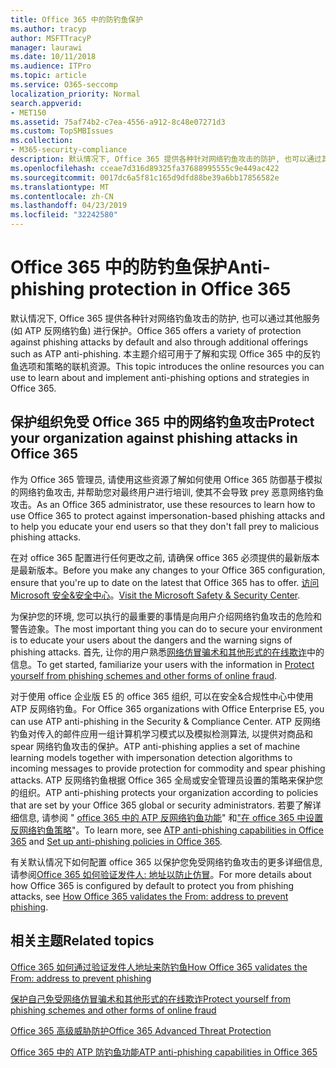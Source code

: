 ```yaml
---
title: Office 365 中的防钓鱼保护
ms.author: tracyp
author: MSFTTracyP
manager: laurawi
ms.date: 10/11/2018
ms.audience: ITPro
ms.topic: article
ms.service: O365-seccomp
localization_priority: Normal
search.appverid:
- MET150
ms.assetid: 75af74b2-c7ea-4556-a912-8c48e07271d3
ms.custom: TopSMBIssues
ms.collection:
- M365-security-compliance
description: 默认情况下, Office 365 提供各种针对网络钓鱼攻击的防护, 也可以通过其他服务 (如 ATP 反网络钓鱼) 进行保护。 本主题介绍可用于了解和实现 Office 365 中的反钓鱼选项和策略的联机资源。
ms.openlocfilehash: cceae7d316d89325fa37688995555c9e449ac422
ms.sourcegitcommit: 0017dc6a5f81c165d9dfd88be39a6bb17856582e
ms.translationtype: MT
ms.contentlocale: zh-CN
ms.lasthandoff: 04/23/2019
ms.locfileid: "32242580"
---
```

# <a name="anti-phishing-protection-in-office-365"></a><span data-ttu-id="fd230-104">Office 365 中的防钓鱼保护</span><span class="sxs-lookup"><span data-stu-id="fd230-104">Anti-phishing protection in Office 365</span></span>

<span data-ttu-id="fd230-105">默认情况下, Office 365 提供各种针对网络钓鱼攻击的防护, 也可以通过其他服务 (如 ATP 反网络钓鱼) 进行保护。</span><span class="sxs-lookup"><span data-stu-id="fd230-105">Office 365 offers a variety of protection against phishing attacks by default and also through additional offerings such as ATP anti-phishing.</span></span> <span data-ttu-id="fd230-106">本主题介绍可用于了解和实现 Office 365 中的反钓鱼选项和策略的联机资源。</span><span class="sxs-lookup"><span data-stu-id="fd230-106">This topic introduces the online resources you can use to learn about and implement anti-phishing options and strategies in Office 365.</span></span>
  
## <a name="protect-your-organization-against-phishing-attacks-in-office-365"></a><span data-ttu-id="fd230-107">保护组织免受 Office 365 中的网络钓鱼攻击</span><span class="sxs-lookup"><span data-stu-id="fd230-107">Protect your organization against phishing attacks in Office 365</span></span>

<span data-ttu-id="fd230-108">作为 Office 365 管理员, 请使用这些资源了解如何使用 Office 365 防御基于模拟的网络钓鱼攻击, 并帮助您对最终用户进行培训, 使其不会导致 prey 恶意网络钓鱼攻击。</span><span class="sxs-lookup"><span data-stu-id="fd230-108">As an Office 365 administrator, use these resources to learn how to use Office 365 to protect against impersonation-based phishing attacks and to help you educate your end users so that they don't fall prey to malicious phishing attacks.</span></span>
  
<span data-ttu-id="fd230-109">在对 office 365 配置进行任何更改之前, 请确保 office 365 必须提供的最新版本是最新版本。</span><span class="sxs-lookup"><span data-stu-id="fd230-109">Before you make any changes to your Office 365 configuration, ensure that you're up to date on the latest that Office 365 has to offer.</span></span> <span data-ttu-id="fd230-110">[访问 Microsoft 安全&amp;安全中心](https://www.microsoft.com/security/default.aspx)。</span><span class="sxs-lookup"><span data-stu-id="fd230-110">[Visit the Microsoft Safety &amp; Security Center](https://www.microsoft.com/security/default.aspx).</span></span>
  
<span data-ttu-id="fd230-111">为保护您的环境, 您可以执行的最重要的事情是向用户介绍网络钓鱼攻击的危险和警告迹象。</span><span class="sxs-lookup"><span data-stu-id="fd230-111">The most important thing you can do to secure your environment is to educate your users about the dangers and the warning signs of phishing attacks.</span></span> <span data-ttu-id="fd230-112">首先, 让你的用户熟悉[网络仿冒骗术和其他形式的在线欺诈](https://support.office.com/article/f84750b4-2f2c-46c3-89f6-e65f7f8c3546)中的信息。</span><span class="sxs-lookup"><span data-stu-id="fd230-112">To get started, familiarize your users with the information in [Protect yourself from phishing schemes and other forms of online fraud](https://support.office.com/article/f84750b4-2f2c-46c3-89f6-e65f7f8c3546).</span></span>
  
<span data-ttu-id="fd230-113">对于使用 office 企业版 E5 的 office 365 组织, 可以在安全&amp;合规性中心中使用 ATP 反网络钓鱼。</span><span class="sxs-lookup"><span data-stu-id="fd230-113">For Office 365 organizations with Office Enterprise E5, you can use ATP anti-phishing in the Security &amp; Compliance Center.</span></span> <span data-ttu-id="fd230-114">ATP 反网络钓鱼对传入的邮件应用一组计算机学习模式以及模拟检测算法, 以提供对商品和 spear 网络钓鱼攻击的保护。</span><span class="sxs-lookup"><span data-stu-id="fd230-114">ATP anti-phishing applies a set of machine learning models together with impersonation detection algorithms to incoming messages to provide protection for commodity and spear phishing attacks.</span></span> <span data-ttu-id="fd230-115">ATP 反网络钓鱼根据 Office 365 全局或安全管理员设置的策略来保护您的组织。</span><span class="sxs-lookup"><span data-stu-id="fd230-115">ATP anti-phishing protects your organization according to policies that are set by your Office 365 global or security administrators.</span></span> <span data-ttu-id="fd230-116">若要了解详细信息, 请参阅 " [office 365 中的 ATP 反网络钓鱼功能](atp-anti-phishing.md)" 和["在 office 365 中设置反网络钓鱼策略](set-up-anti-phishing-policies.md)"。</span><span class="sxs-lookup"><span data-stu-id="fd230-116">To learn more, see [ATP anti-phishing capabilities in Office 365](atp-anti-phishing.md) and [Set up anti-phishing policies in Office 365](set-up-anti-phishing-policies.md).</span></span>
  
<span data-ttu-id="fd230-117">有关默认情况下如何配置 office 365 以保护您免受网络钓鱼攻击的更多详细信息, 请参阅[Office 365 如何验证发件人: 地址以防止仿冒](how-office-365-validates-the-from-address.md)。</span><span class="sxs-lookup"><span data-stu-id="fd230-117">For more details about how Office 365 is configured by default to protect you from phishing attacks, see [How Office 365 validates the From: address to prevent phishing](how-office-365-validates-the-from-address.md).</span></span>
  
## <a name="related-topics"></a><span data-ttu-id="fd230-118">相关主题</span><span class="sxs-lookup"><span data-stu-id="fd230-118">Related topics</span></span>

[<span data-ttu-id="fd230-119">Office 365 如何通过验证发件人地址来防钓鱼</span><span class="sxs-lookup"><span data-stu-id="fd230-119">How Office 365 validates the From: address to prevent phishing</span></span>](how-office-365-validates-the-from-address.md)
  
[<span data-ttu-id="fd230-120">保护自己免受网络仿冒骗术和其他形式的在线欺诈</span><span class="sxs-lookup"><span data-stu-id="fd230-120">Protect yourself from phishing schemes and other forms of online fraud</span></span>](https://support.office.com/article/f84750b4-2f2c-46c3-89f6-e65f7f8c3546)
  
[<span data-ttu-id="fd230-121">Office 365 高级威胁防护</span><span class="sxs-lookup"><span data-stu-id="fd230-121">Office 365 Advanced Threat Protection</span></span>](office-365-atp.md)
  
[<span data-ttu-id="fd230-122">Office 365 中的 ATP 防钓鱼功能</span><span class="sxs-lookup"><span data-stu-id="fd230-122">ATP anti-phishing capabilities in Office 365</span></span>](atp-anti-phishing.md)
  

